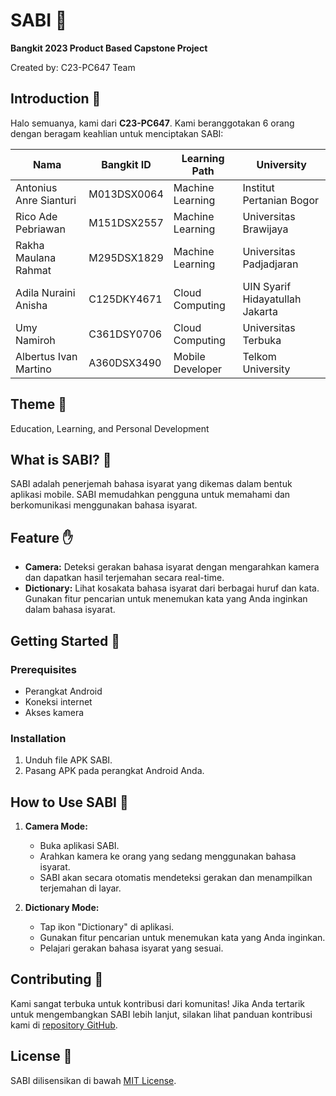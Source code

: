 # SABI 🤞

**Bangkit 2023 Product Based Capstone Project**

Created by: C23-PC647 Team

## Introduction 👋

Halo semuanya, kami dari **C23-PC647**. Kami beranggotakan 6 orang dengan beragam keahlian untuk menciptakan SABI:

| Nama                     | Bangkit ID | Learning Path           | University                    |
| ------------------------ | ----------- | ------------------------- | ------------------------------ |
| Antonius Anre Sianturi   | M013DSX0064 | Machine Learning        | Institut Pertanian Bogor        |
| Rico Ade Pebriawan       | M151DSX2557 | Machine Learning        | Universitas Brawijaya          |
| Rakha Maulana Rahmat    | M295DSX1829 | Machine Learning        | Universitas Padjadjaran       |
| Adila Nuraini Anisha    | C125DKY4671 | Cloud Computing         | UIN Syarif Hidayatullah Jakarta |
| Umy Namiroh             | C361DSY0706 | Cloud Computing         | Universitas Terbuka           |
| Albertus Ivan Martino    | A360DSX3490 | Mobile Developer       | Telkom University               |

## Theme 📖

Education, Learning, and Personal Development

## What is SABI? 👋

SABI adalah penerjemah bahasa isyarat yang dikemas dalam bentuk aplikasi mobile. SABI memudahkan pengguna untuk memahami dan berkomunikasi menggunakan bahasa isyarat.

## Feature ✋

* **Camera:** Deteksi gerakan bahasa isyarat dengan mengarahkan kamera dan dapatkan hasil terjemahan secara real-time.
* **Dictionary:** Lihat kosakata bahasa isyarat dari berbagai huruf dan kata. Gunakan fitur pencarian untuk menemukan kata yang Anda inginkan dalam bahasa isyarat.

## Getting Started 🚀

### Prerequisites

* Perangkat Android
* Koneksi internet
* Akses kamera

### Installation

1. Unduh file APK SABI.
2. Pasang APK pada perangkat Android Anda.

## How to Use SABI 📱

1. **Camera Mode:**
   * Buka aplikasi SABI.
   * Arahkan kamera ke orang yang sedang menggunakan bahasa isyarat.
   * SABI akan secara otomatis mendeteksi gerakan dan menampilkan terjemahan di layar.

2. **Dictionary Mode:**
   * Tap ikon "Dictionary" di aplikasi.
   * Gunakan fitur pencarian untuk menemukan kata yang Anda inginkan.
   * Pelajari gerakan bahasa isyarat yang sesuai.

## Contributing 🤝

Kami sangat terbuka untuk kontribusi dari komunitas! Jika Anda tertarik untuk mengembangkan SABI lebih lanjut, silakan lihat panduan kontribusi kami di [repository GitHub](https://github.com/your-github-repo).

## License 📄

SABI dilisensikan di bawah [MIT License](LICENSE).
